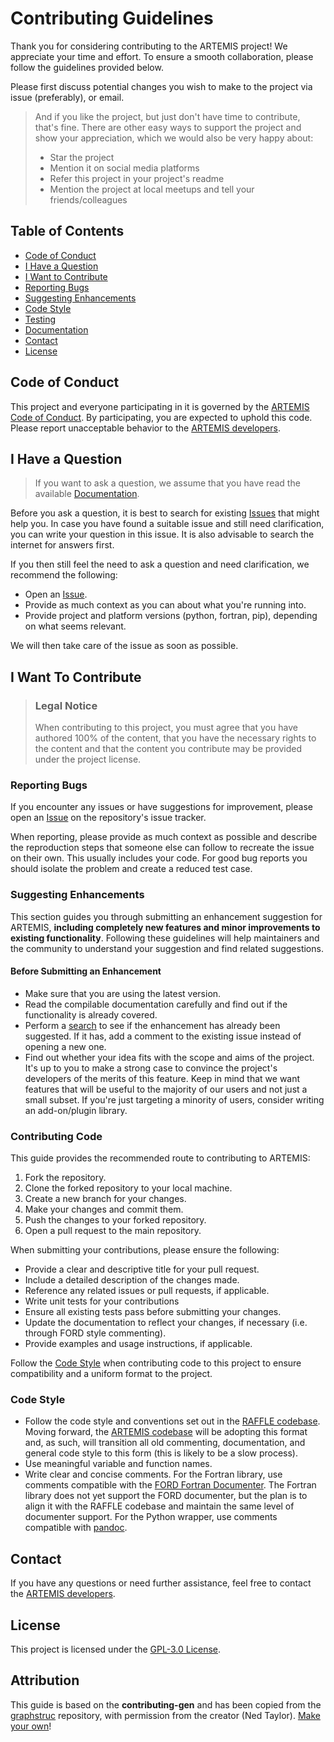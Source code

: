 # Contributing Guidelines

Thank you for considering contributing to the ARTEMIS project! We appreciate your time and effort. To ensure a smooth collaboration, please follow the guidelines provided below.

Please first discuss potential changes you wish to make to the project via issue (preferably), or email.

> And if you like the project, but just don't have time to contribute, that's fine. There are other easy ways to support the project and show your appreciation, which we would also be very happy about:
> - Star the project
> - Mention it on social media platforms
> - Refer this project in your project's readme
> - Mention the project at local meetups and tell your friends/colleagues

<!-- omit in toc -->

## Table of Contents
- [Code of Conduct](#code-of-conduct)
- [I Have a Question](#i-have-a-question)
- [I Want to Contribute](#i-want-to-contribute)
- [Reporting Bugs](#reporting-bugs)
- [Suggesting Enhancements](#suggesting-enhancements)
- [Code Style](#code-style)
- [Testing](#testing)
- [Documentation](#documentation)
- [Contact](#contact)
- [License](#license)


## Code of Conduct

This project and everyone participating in it is governed by the
[ARTEMIS Code of Conduct](CODE_OF_CONDUCT.md).
By participating, you are expected to uphold this code.
Please report unacceptable behavior to the [ARTEMIS developers](mailto:support@artemis-materials.co.uk?subject=ARTEMIS%20-%behaviour).

## I Have a Question

> If you want to ask a question, we assume that you have read the available [Documentation](README.md).

Before you ask a question, it is best to search for existing [Issues](https://github.com/ExeQuantCode/ARTEMIS/issues) that might help you.
In case you have found a suitable issue and still need clarification, you can write your question in this issue. It is also advisable to search the internet for answers first.

If you then still feel the need to ask a question and need clarification, we recommend the following:

- Open an [Issue](https://github.com/ExeQuantCode/ARTEMIS/issues/new).
- Provide as much context as you can about what you're running into.
- Provide project and platform versions (python, fortran, pip), depending on what seems relevant.

We will then take care of the issue as soon as possible.

## I Want To Contribute

> ### Legal Notice <!-- omit in toc -->
> When contributing to this project, you must agree that you have authored 100% of the content, that you have the necessary rights to the content and that the content you contribute may be provided under the project license.

### Reporting Bugs
If you encounter any issues or have suggestions for improvement, please open an [Issue](https://github.com/ExeQuantCode/ARTEMIS/issues/new) on the repository's issue tracker.

When reporting, please provide as much context as possible and describe the reproduction steps that someone else can follow to recreate the issue on their own.
This usually includes your code.
For good bug reports you should isolate the problem and create a reduced test case.



### Suggesting Enhancements

This section guides you through submitting an enhancement suggestion for ARTEMIS, **including completely new features and minor improvements to existing functionality**.
Following these guidelines will help maintainers and the community to understand your suggestion and find related suggestions.

<!-- omit in toc -->
#### Before Submitting an Enhancement

- Make sure that you are using the latest version.
- Read the compilable documentation carefully and find out if the functionality is already covered.
- Perform a [search](https://github.com/ExeQuantCode/ARTEMIS/issues) to see if the enhancement has already been suggested. If it has, add a comment to the existing issue instead of opening a new one.
- Find out whether your idea fits with the scope and aims of the project. It's up to you to make a strong case to convince the project's developers of the merits of this feature. Keep in mind that we want features that will be useful to the majority of our users and not just a small subset. If you're just targeting a minority of users, consider writing an add-on/plugin library.


### Contributing Code

This guide provides the recommended route to contributing to ARTEMIS:

1. Fork the repository.
2. Clone the forked repository to your local machine.
3. Create a new branch for your changes.
4. Make your changes and commit them.
5. Push the changes to your forked repository.
6. Open a pull request to the main repository.

When submitting your contributions, please ensure the following:
- Provide a clear and descriptive title for your pull request.
- Include a detailed description of the changes made.
- Reference any related issues or pull requests, if applicable.
- Write unit tests for your contributions
- Ensure all existing tests pass before submitting your changes.
- Update the documentation to reflect your changes, if necessary (i.e. through FORD style commenting).
- Provide examples and usage instructions, if applicable.

Follow the [Code Style](#code-style) when contributing code to this project to ensure compatibility and a uniform format to the project.


### Code Style
- Follow the code style and conventions set out in the [RAFFLE codebase](https://github.com/ExeQuantCode/RAFFLE). Moving forward, the [ARTEMIS codebase](https://github.com/ExeQuantCode/ARTEMIS) will be adopting this format and, as such, will transition all old commenting, documentation, and general code style to this form (this is likely to be a slow process). 
- Use meaningful variable and function names.
- Write clear and concise comments. For the Fortran library, use comments compatible with the [FORD Fortran Documenter](https://forddocs.readthedocs.io/en/stable/). The Fortran library does not yet support the FORD documenter, but the plan is to align it with the RAFFLE codebase and maintain the same level of documenter support. For the Python wrapper, use comments compatible with [pandoc](https://pandoc.org).



## Contact
If you have any questions or need further assistance, feel free to contact the [ARTEMIS developers](mailto:support@artemis-materials.co.uk?subject=ARTEMIS%20-%query).

## License
This project is licensed under the [GPL-3.0 License](LICENSE).

<!-- omit in toc -->
## Attribution
This guide is based on the **contributing-gen** and has been copied from the [graphstruc](https://github.com/nedtaylor/graphstruc) repository, with permission from the creator (Ned Taylor).
[Make your own](https://github.com/bttger/contributing-gen)!
